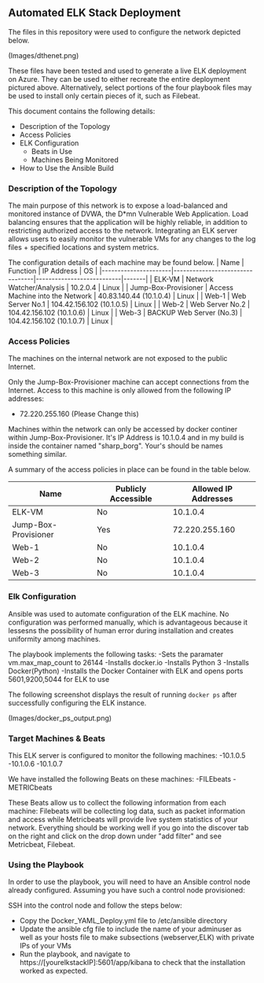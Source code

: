 ## Automated ELK Stack Deployment

The files in this repository were used to configure the network depicted below.

(Images/dthenet.png)

These files have been tested and used to generate a live ELK deployment on Azure. They can be used to either recreate the entire deployment pictured above. Alternatively, select portions of the four playbook files may be used to install only certain pieces of it, such as Filebeat.


This document contains the following details:
- Description of the Topology
- Access Policies
- ELK Configuration
  - Beats in Use
  - Machines Being Monitored
- How to Use the Ansible Build

### Description of the Topology

The main purpose of this network is to expose a load-balanced and monitored instance of DVWA, the D*mn Vulnerable Web Application.
Load balancing ensures that the application will be highly reliable, in addition to restricting authorized access to the network.
Integrating an ELK server allows users to easily monitor the vulnerable VMs for any changes to the log files + specified locations and system metrics.

The configuration details of each machine may be found below.
| Name                 | Function                        | IP Address                | OS    |
|----------------------|---------------------------------|---------------------------|-------|
| ELK-VM               | Network Watcher/Analysis        | 10.2.0.4                  | Linux |
| Jump-Box-Provisioner | Access Machine into the Network | 40.83.140.44 (10.1.0.4)   | Linux |
| Web-1                | Web Server No.1                 | 104.42.156.102 (10.1.0.5) | Linux |
| Web-2                | Web Server No.2                 | 104.42.156.102 (10.1.0.6) | Linux |
| Web-3                | BACKUP Web Server (No.3)        | 104.42.156.102 (10.1.0.7) | Linux |

### Access Policies

The machines on the internal network are not exposed to the public Internet. 

Only the Jump-Box-Provisioner machine can accept connections from the Internet. 
Access to this machine is only allowed from the following IP addresses:
- 72.220.255.160 (Please Change this)

Machines within the network can only be accessed by docker continer within Jump-Box-Provisioner.
It's IP Address is 10.1.0.4 and in my build is inside the container named "sharp_borg". Your's should be names something similar.

A summary of the access policies in place can be found in the table below.

| Name                 | Publicly Accessible | Allowed IP Addresses |
|----------------------|---------------------|----------------------|
| ELK-VM               | No                  | 10.1.0.4             |
| Jump-Box-Provisioner | Yes                 | 72.220.255.160       |
| Web-1                | No                  | 10.1.0.4             |
| Web-2                | No                  | 10.1.0.4             |
| Web-3                | No                  | 10.1.0.4             |

### Elk Configuration

Ansible was used to automate configuration of the ELK machine. No configuration was performed manually, which is advantageous because
it lessesns the possibility of human error during installation and creates uniformity among machines.

The playbook implements the following tasks:
-Sets the paramater vm.max_map_count to 26144
-Installs docker.io
-Installs Python 3
-Installs Docker(Python)
-Installs the Docker Container with ELK and opens ports 5601,9200,5044 for ELK to use

The following screenshot displays the result of running `docker ps` after successfully configuring the ELK instance.

(Images/docker_ps_output.png)

### Target Machines & Beats
This ELK server is configured to monitor the following machines:
-10.1.0.5
-10.1.0.6
-10.1.0.7

We have installed the following Beats on these machines:
-FILEbeats
-METRICbeats

These Beats allow us to collect the following information from each machine:
Filebeats will be collecting log data, such as packet information and access while Metricbeats will provide live system statistics of your network.
Everything should be working well if you go into the discover tab on the right and click on the drop down under "add filter" and see Metricbeat, Filebeat.

### Using the Playbook
In order to use the playbook, you will need to have an Ansible control node already configured. Assuming you have such a control node provisioned: 

SSH into the control node and follow the steps below:
- Copy the Docker_YAML_Deploy.yml file to /etc/ansible directory
- Update the ansible cfg file to include the name of your adminuser as well as your hosts file to make subsections (webserver,ELK) with private IPs of your VMs
- Run the playbook, and navigate to https://[yourelkstackIP]:5601/app/kibana to check that the installation worked as expected.